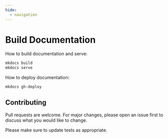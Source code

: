 ```yaml
---
hide:
  - navigation
---
```

# Build Documentation

How to build documentation and serve:

```bash title="Run mkdocs locally"
mkdocs build
mkdocs serve 
```

How to deploy documentation:

```bash title="Deploy to gh-pages branch"
mkdocs gh-deploy
```

## Contributing

Pull requests are welcome. For major changes, please open an issue first to discuss what you would like to change.

Please make sure to update tests as appropriate.
